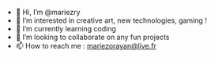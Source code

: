 - 👋 Hi, I’m @mariezry
- 👀 I’m interested in creative art, new technologies, gaming ! 
- 🌱 I’m currently learning coding 
- 💞️ I’m looking to collaborate on any fun projects 
- 📫 How to reach me : mariezorayan@live.fr

<!---
mariezry/mariezry is a ✨ special ✨ repository because its `README.md` (this file) appears on your GitHub profile.
You can click the Preview link to take a look at your changes.
--->

